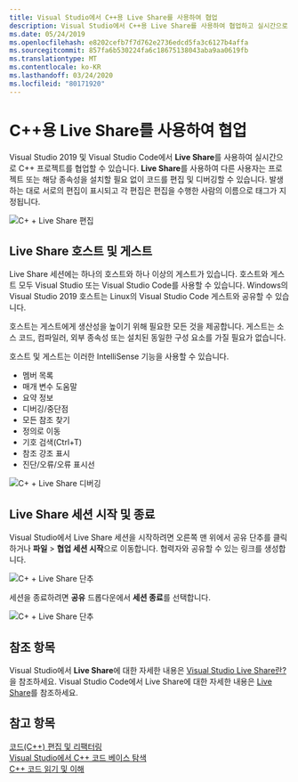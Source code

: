 ```yaml
---
title: Visual Studio에서 C++용 Live Share를 사용하여 협업
description: Visual Studio에서 C++용 Live Share를 사용하여 협업하고 실시간으로 코드를 공유합니다.
ms.date: 05/24/2019
ms.openlocfilehash: e8202cefb7f7d762e2736edcd5fa3c6127b4affa
ms.sourcegitcommit: 857fa6b530224fa6c18675138043aba9aa0619fb
ms.translationtype: MT
ms.contentlocale: ko-KR
ms.lasthandoff: 03/24/2020
ms.locfileid: "80171920"
---
```

# <a name="collaborate-using-live-share-for-c"></a>C++용 Live Share를 사용하여 협업

Visual Studio 2019 및 Visual Studio Code에서 **Live Share**를 사용하여 실시간으로 C++ 프로젝트를 협업할 수 있습니다. **Live Share**를 사용하여 다른 사용자는 프로젝트 또는 해당 종속성을 설치할 필요 없이 코드를 편집 및 디버깅할 수 있습니다. 발생하는 대로 서로의 편집이 표시되고 각 편집은 편집을 수행한 사람의 이름으로 태그가 지정됩니다.

![C&#43; &#43; Live Share 편집](../ide/media/live-share-edit-cpp.png "Live Share 편집C++")

## <a name="live-share-host-and-guests"></a>Live Share 호스트 및 게스트

Live Share 세션에는 하나의 호스트와 하나 이상의 게스트가 있습니다. 호스트와 게스트 모두 Visual Studio 또는 Visual Studio Code를 사용할 수 있습니다. Windows의 Visual Studio 2019 호스트는 Linux의 Visual Studio Code 게스트와 공유할 수 있습니다.

호스트는 게스트에게 생산성을 높이기 위해 필요한 모든 것을 제공합니다. 게스트는 소스 코드, 컴파일러, 외부 종속성 또는 설치된 동일한 구성 요소를 가질 필요가 없습니다.

호스트 및 게스트는 이러한 IntelliSense 기능을 사용할 수 있습니다.

- 멤버 목록
- 매개 변수 도움말
- 요약 정보
- 디버깅/중단점
- 모든 참조 찾기
- 정의로 이동
- 기호 검색(Ctrl+T)
- 참조 강조 표시
- 진단/오류/오류 표시선

![C&#43; &#43; Live Share 디버깅](../ide/media/live-share-debug-cpp.png "Live Share 디버깅C++")

## <a name="start-and-end-a-live-share-session"></a>Live Share 세션 시작 및 종료

Visual Studio에서 Live Share 세션을 시작하려면 오른쪽 맨 위에서 공유 단추를 클릭하거나 **파일** > **협업 세션 시작**으로 이동합니다. 협력자와 공유할 수 있는 링크를 생성합니다.

![C&#43; &#43; Live Share 단추](../ide/media/live-share-button-cpp.png "Live Share 단추")

세션을 종료하려면 **공유** 드롭다운에서  **세션 종료**를 선택합니다.

![C&#43; &#43; Live Share 단추](../ide/media/live-share-end-session-cpp.png "Live Share 단추")

## <a name="for-more-information"></a>참조 항목

Visual Studio에서 **Live Share**에 대한 자세한 내용은 [Visual Studio Live Share란?](/visualstudio/liveshare/)을 참조하세요. Visual Studio Code에서 Live Share에 대한 자세한 내용은 [ Live Share](https://marketplace.visualstudio.com/items?itemName=ms-vsliveshare.vsliveshare)를 참조하세요.

## <a name="see-also"></a>참고 항목

[코드(C++) 편집 및 리팩터링](writing-and-refactoring-code-cpp.md)</br>
[Visual Studio에서 C++ 코드 베이스 탐색](navigate-code-cpp.md)</br>
[C++ 코드 읽기 및 이해](read-and-understand-code-cpp.md)</br>

